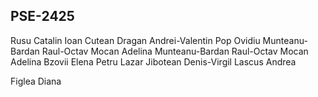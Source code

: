 PSE-2425
-------
Rusu Catalin
Ioan Cutean
Dragan Andrei-Valentin
Pop Ovidiu
Munteanu-Bardan Raul-Octav
Mocan Adelina
Munteanu-Bardan Raul-Octav
Mocan Adelina
Bzovii Elena
Petru Lazar
Jibotean Denis-Virgil
Lascus Andrea

Figlea Diana